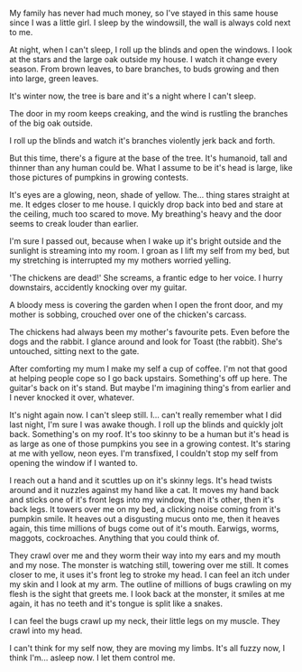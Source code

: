 My family has never had much money, so I've stayed in this same house since I was a little girl. I sleep by the windowsill, the wall is always cold next to me. 

At night, when I can't sleep, I roll up the blinds and open the windows. I look at the stars and the large oak outside my house. I watch it change every season. From brown leaves, to bare branches, to buds growing and then into large, green leaves. 

It's winter now, the tree is bare and it's a night where I can't sleep.

The door in my room keeps creaking, and the wind is rustling the branches of the big oak outside. 

I roll up the blinds and watch it's branches violently jerk back and forth. 

But this time, there's a figure at the base of the tree. It's humanoid, tall and thinner than any human could be. What I assume to be it's head is large, like those pictures of pumpkins in growing contests. 

It's eyes are a glowing, neon, shade of yellow. The... thing stares straight at me. It edges closer to me house. I quickly drop back into bed and stare at the ceiling, much too scared to move. My breathing's heavy and the door seems to creak louder than earlier.

I'm sure I passed out, because when I wake up it's bright outside and the sunlight is streaming into my room. I groan as I lift my self from my bed, but my stretching is interrupted my my mothers worried yelling.

'The chickens are dead!' She screams, a frantic edge to her voice. I hurry downstairs, accidently knocking over my guitar.

A bloody mess is covering the garden when I open the front door, and my mother is sobbing, crouched over one of the chicken's carcass. 

The chickens had always been my mother's favourite pets. Even before the dogs and the rabbit. I glance around and look for Toast (the rabbit). She's untouched, sitting next to the gate.

After comforting my mum I make my self a cup of coffee. I'm not that good at helping people cope so I go back upstairs. Something's off up here. The guitar's back on it's stand. But maybe I'm imagining thing's from earlier and I never knocked it over, whatever.

It's night again now. I can't sleep still. I... can't really remember what I did last night, I'm sure I was awake though. I roll up the blinds and quickly jolt back. Something's on my roof. It's too skinny to be a human but it's head is as large as one of those pumpkins you see in a growing contest. It's staring at me with yellow, neon eyes. I'm transfixed, I couldn't stop my self from opening the window if I wanted to. 

I reach out a hand and it scuttles up on it's skinny legs. It's head twists around and it nuzzles against my hand like a cat. It moves my hand back and sticks one of it's front legs into my window, then it's other, then it's back legs. It towers over me on my bed, a clicking noise coming from it's pumpkin smile. It heaves out a disgusting mucus onto me, then it heaves again, this time millions of bugs come out of it's mouth. Earwigs, worms, maggots, cockroaches. Anything that you could think of. 

They crawl over me and they worm their way into my ears and my mouth and my nose. The monster is watching still, towering over me still. It comes closer to me, it uses it's front leg to stroke my head. I can feel an itch under my skin and I look at my arm. The outline of millions of bugs crawling on my flesh is the sight that greets me. I look back at the monster, it smiles at me again, it has no teeth and it's tongue is split like a snakes. 

I can feel the bugs crawl up my neck, their little legs on my muscle. They crawl into my head.

I can't think for my self now, they are moving my limbs. It's all fuzzy now, I think I'm... asleep now. I let them control me.